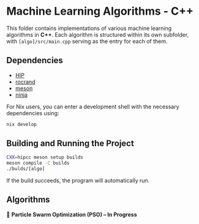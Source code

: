 # Machine Learning Algorithms - C++

This folder contains implementations of various machine learning algorithms in **C++**. Each algorithm is structured within its own subfolder, with `[algo]/src/main.cpp` serving as the entry for each of them.

## Dependencies

 - [HIP](https://rocm.docs.amd.com/projects/HIP/en/latest/index.html)
 - [rocrand](https://github.com/ROCm/rocRAND)
 - [meson](https://mesonbuild.com/)
 - [ninja](https://ninja-build.org/)

For Nix users, you can enter a development shell with the necessary dependencies using:

```bash
nix develop
```

## Building and Running the Project

```bash
CXX=hipcc meson setup builds
meson compile -C builds
./bulds/[algo]
```

If the build succeeds, the program will automatically run.

## Algorithms
🔄 **Particle Swarm Optimization (PSO) – In Progress**